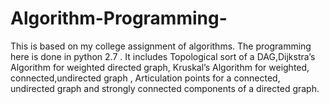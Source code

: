 # Algorithm-Programming-
This is based on my college assignment of algorithms. The programming here is done in python 2.7 .
It includes Topological sort of a DAG,Dijkstra’s Algorithm for weighted directed graph,
Kruskal’s Algorithm for weighted, connected,undirected graph , Articulation points for a connected, undirected graph
 and strongly connected components of a directed graph.
